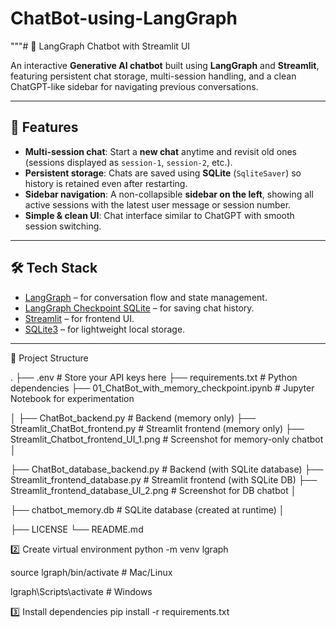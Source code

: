 # ChatBot-using-LangGraph

"""# 🤖 LangGraph Chatbot with Streamlit UI

An interactive **Generative AI chatbot** built using **LangGraph** and **Streamlit**, featuring persistent chat storage, multi-session handling, and a clean ChatGPT-like sidebar for navigating previous conversations.

---

## 🚀 Features

- **Multi-session chat**: Start a **new chat** anytime and revisit old ones (sessions displayed as `session-1`, `session-2`, etc.).
- **Persistent storage**: Chats are saved using **SQLite** (`SqliteSaver`) so history is retained even after restarting.
- **Sidebar navigation**: A non-collapsible **sidebar on the left**, showing all active sessions with the latest user message or session number.
- **Simple & clean UI**: Chat interface similar to ChatGPT with smooth session switching.

---

## 🛠️ Tech Stack

- [LangGraph](https://github.com/langchain-ai/langgraph) – for conversation flow and state management.
- [LangGraph Checkpoint SQLite](https://pypi.org/project/langgraph-checkpoint-sqlite/) – for saving chat history.
- [Streamlit](https://streamlit.io) – for frontend UI.
- [SQLite3](https://www.sqlite.org/index.html) – for lightweight local storage.

---
📂 Project Structure

.
├── .env                               # Store your API keys here
├── requirements.txt                   # Python dependencies
├── 01_ChatBot_with_memory_checkpoint.ipynb   # Jupyter Notebook for experimentation


│
├── ChatBot_backend.py                 # Backend (memory only)
├── Streamlit_ChatBot_frontend.py      # Streamlit frontend (memory only)
├── Streamlit_Chatbot_frontend_UI_1.png   # Screenshot for memory-only chatbot
│


├── ChatBot_database_backend.py        # Backend (with SQLite database)
├── Streamlit_frontend_database.py     # Streamlit frontend (with SQLite DB)
├── Streamlit_frontend_database_UI_2.png   # Screenshot for DB chatbot
│


├── chatbot_memory.db                  # SQLite database (created at runtime)
│


├── LICENSE
└── README.md



2️⃣ Create virtual environment
python -m venv lgraph

source lgraph/bin/activate   # Mac/Linux

lgraph\Scripts\activate      # Windows

3️⃣ Install dependencies
pip install -r requirements.txt


